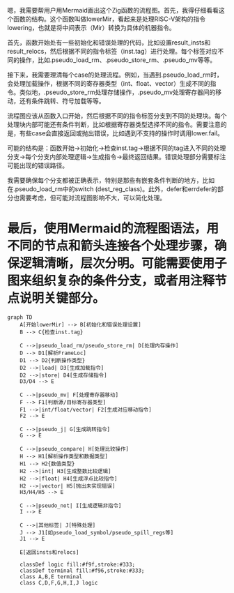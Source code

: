 嗯，我需要帮用户用Mermaid画出这个Zig函数的流程图。首先，我得仔细看看这个函数的结构。这个函数叫做lowerMir，看起来是处理RISC-V架构的指令lowering，也就是将中间表示（Mir）转换为具体的机器指令。

首先，函数开始处有一些初始化和错误处理的代码，比如设置result_insts和result_relocs，然后根据不同的指令标签（inst.tag）进行处理。每个标签对应不同的操作，比如.pseudo_load_rm、.pseudo_store_rm、.pseudo_mv等等。

接下来，我需要理清每个case的处理流程。例如，当遇到.pseudo_load_rm时，会处理加载操作，根据不同的寄存器类型（int、float、vector）生成不同的指令。类似地，.pseudo_store_rm处理存储操作，.pseudo_mv处理寄存器间的移动，还有条件跳转、符号加载等等。

流程图应该从函数入口开始，然后根据不同的指令标签分支到不同的处理块。每个处理块内部可能还有条件判断，比如根据寄存器类型选择不同的指令。需要注意的是，有些case会直接返回或抛出错误，比如遇到不支持的操作时调用lower.fail。

可能的结构是：函数开始→初始化→检查inst.tag→根据不同的tag进入不同的处理分支→每个分支内部处理逻辑→生成指令→最终返回结果。错误处理部分需要标注可能出现的错误路径。

我需要确保每个分支都被正确表示，特别是那些有嵌套条件判断的地方，比如在.pseudo_load_rm中的switch (dest_reg_class)。此外，defer和errdefer的部分也需要考虑，但可能对流程图影响不大，可以简化处理。

最后，使用Mermaid的流程图语法，用不同的节点和箭头连接各个处理步骤，确保逻辑清晰，层次分明。可能需要使用子图来组织复杂的条件分支，或者用注释节点说明关键部分。
================================================
```mermaid
graph TD
    A[开始lowerMir] --> B[初始化和错误处理设置]
    B --> C{检查inst.tag}
    
    C -->|pseudo_load_rm/pseudo_store_rm| D[处理内存操作]
    D --> D1[解析FrameLoc]
    D1 --> D2{判断操作类型}
    D2 -->|load| D3[生成加载指令]
    D2 -->|store| D4[生成存储指令]
    D3/D4 --> E
    
    C -->|pseudo_mv| F[处理寄存器移动]
    F --> F1[判断源/目标寄存器类型]
    F1 -->|int/float/vector| F2[生成对应移动指令]
    F2 --> E
    
    C -->|pseudo_j| G[生成跳转指令]
    G --> E
    
    C -->|pseudo_compare| H[处理比较操作]
    H --> H1[解析操作类型和数据类型]
    H1 --> H2{数值类型}
    H2 -->|int| H3[生成整数比较逻辑]
    H2 -->|float| H4[生成浮点比较指令]
    H2 -->|vector| H5[抛出未实现错误]
    H3/H4/H5 --> E
    
    C -->|pseudo_not| I[生成逻辑非指令]
    I --> E
    
    C -->|其他标签| J[特殊处理]
    J --> J1[如pseudo_load_symbol/pseudo_spill_regs等]
    J1 --> E
    
    E[返回insts和relocs]
    
    classDef logic fill:#f9f,stroke:#333;
    classDef terminal fill:#f96,stroke:#333;
    class A,B,E terminal
    class C,D,F,G,H,I,J logic
```
